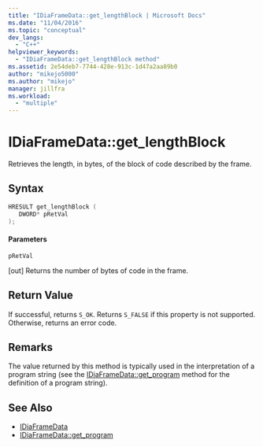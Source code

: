 ```yaml
---
title: "IDiaFrameData::get_lengthBlock | Microsoft Docs"
ms.date: "11/04/2016"
ms.topic: "conceptual"
dev_langs:
  - "C++"
helpviewer_keywords:
  - "IDiaFrameData::get_lengthBlock method"
ms.assetid: 2e54deb7-7744-428e-913c-1d47a2aa89b0
author: "mikejo5000"
ms.author: "mikejo"
manager: jillfra
ms.workload:
  - "multiple"
---
```

# IDiaFrameData::get_lengthBlock
Retrieves the length, in bytes, of the block of code described by the frame.

## Syntax

```C++
HRESULT get_lengthBlock ( 
   DWORD* pRetVal
);
```

#### Parameters
 `pRetVal`

[out] Returns the number of bytes of code in the frame.

## Return Value
 If successful, returns `S_OK`. Returns `S_FALSE` if this property is not supported. Otherwise, returns an error code.

## Remarks
 The value returned by this method is typically used in the interpretation of a program string (see the [IDiaFrameData::get_program](../../debugger/debug-interface-access/idiaframedata-get-program.md) method for the definition of a program string).

## See Also
- [IDiaFrameData](../../debugger/debug-interface-access/idiaframedata.md)
- [IDiaFrameData::get_program](../../debugger/debug-interface-access/idiaframedata-get-program.md)